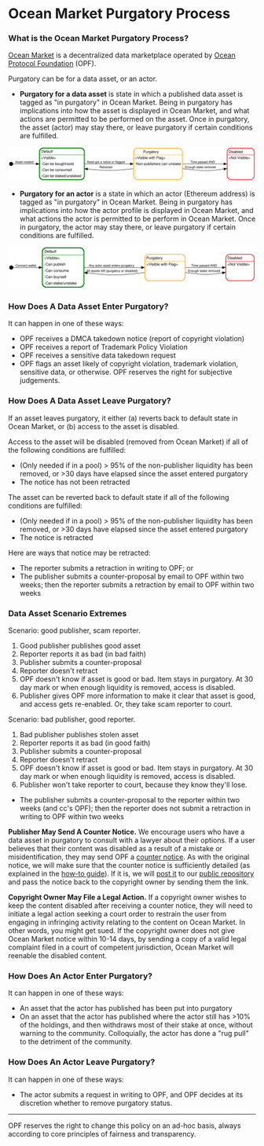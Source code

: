# Ocean Market Purgatory Process

### What is the Ocean Market Purgatory Process?

[Ocean Market](https://market.oceanprotocol.com) is a decentralized data marketplace operated by [Ocean Protocol Foundation](https://www.oceanprotocol.com) (OPF).

Purgatory can be for a data asset, or an actor.

* **Purgatory for a data asset** is state in which a published data asset is tagged as "in purgatory" in Ocean Market. Being in purgatory has implications into how the asset is displayed in Ocean Market, and what actions are permitted to be performed on the asset. Once in purgatory, the asset (actor) may stay there, or leave purgatory if certain conditions are fulfilled.

![](images/process-asset.svg)

* **Purgatory for an actor** is a state in which an actor (Ethereum address) is tagged as "in purgatory" in Ocean Market. Being in purgatory has implications into how the actor profile is displayed in Ocean Market, and what actions the actor is permitted to be perform in Ocean Market. Once in purgatory, the actor may stay there, or leave purgatory if certain conditions are fulfilled.

![](images/process-actor.svg)

### How Does A Data Asset Enter Purgatory?

It can happen in one of these ways:
* OPF receives a DMCA takedown notice (report of copyright violation)
* OPF receives a report of Trademark Policy Violation
* OPF receives a sensitive data takedown request
* OPF flags an asset likely of copyright violation, trademark violation, sensitive data, or otherwise. OPF reserves the right for subjective judgements.

### How Does A Data Asset Leave Purgatory?

If an asset leaves purgatory, it either (a) reverts back to default state in Ocean Market, or (b) access to the asset is disabled.

Access to the asset will be disabled (removed from Ocean Market) if all of the following conditions are fulfilled:
* (Only needed if in a pool) > 95% of the non-publisher liquidity has been removed, or >30 days have elapsed since the asset entered purgatory
* The notice has not been retracted

The asset can be reverted back to default state if all of the following conditions are fulfilled:
* (Only needed if in a pool) > 95% of the non-publisher liquidity has been removed, or >30 days have elapsed since the asset entered purgatory
* The notice is retracted

Here are ways that notice may be retracted:
* The reporter submits a retraction in writing to OPF; or
* The publisher submits a counter-proposal by email to OPF within two weeks; then the reporter submits a retraction by email to OPF within two weeks

### Data Asset Scenario Extremes

Scenario: good publisher, scam reporter.
1. Good publisher publishes good asset
2. Reporter reports it as bad (in bad faith)
3. Publisher submits a counter-proposal
4. Reporter doesn't retract
5. OPF doesn't know if asset is good or bad. Item stays in purgatory. At 30 day mark or when enough liquidity is removed, access is disabled.
6. Publisher gives OPF more information to make it clear that asset is good, and access gets re-enabled. Or, they take scam reporter to court.

Scenario: bad publisher, good reporter.
1. Bad publisher publishes stolen asset
2. Reporter reports it as bad (in good faith)
3. Publisher submits a counter-proposal
4. Reporter doesn't retract
5. OPF doesn't know if asset is good or bad. Item stays in purgatory. At 30 day mark or when enough liquidity is removed, access is disabled.
6. Publisher won't take reporter to court, because they know they'll lose.


* The publisher submits a counter-proposal to the reporter within two weeks (and cc's OPF); then the reporter does not submit a retraction in writing to OPF within two weeks

**Publisher May Send A Counter Notice.** We encourage users who have a data asset in purgatory to consult with a lawyer about their options. If a user believes that their content was disabled as a result of a mistake or misidentification, they may send OPF a [counter notice](guide-to-submitting-a-dmca-counter-notice). As with the original notice, we will make sure that the counter notice is sufficiently detailed (as explained in the [how-to guide](guide-to-submitting-a-dmca-counter-notice)). If it is, we will [post it](#d-transparency) to our [public repository](https://github.com/oceanprotocol/dmca) and pass the notice back to the copyright owner by sending them the link.

**Copyright Owner May File a Legal Action.** If a copyright owner wishes to keep the content disabled after receiving a counter notice, they will need to initiate a legal action seeking a court order to restrain the user from engaging in infringing activity relating to the content on Ocean Market. In other words, you might get sued. If the copyright owner does not give Ocean Market notice within 10-14 days, by sending a copy of a valid legal complaint filed in a court of competent jurisdiction, Ocean Market will reenable the disabled content.


### How Does An Actor Enter Purgatory?

It can happen in one of these ways:
* An asset that the actor has published has been put into purgatory
* On an asset that the actor has published where the actor still has >10% of the holdings, and then withdraws most of their stake at once, without warning to the community. Colloquially, the actor has done a "rug pull" to the detriment of the community.

### How Does An Actor Leave Purgatory?

It can happen in one of these ways:
* The actor submits a request in writing to OPF, and OPF decides at its discretion whether to remove purgatory status.

----

OPF reserves the right to change this policy on an ad-hoc basis, always according to core principles of fairness and transparency.